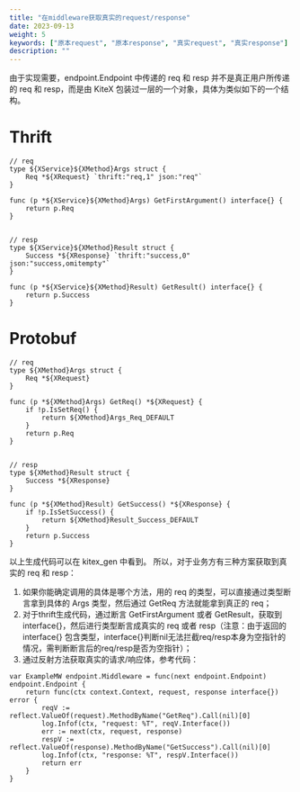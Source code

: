 ```yaml
---
title: "在middleware获取真实的request/response"
date: 2023-09-13
weight: 5
keywords: ["原本request", "原本response", "真实request", "真实response"]
description: ""
---
```


由于实现需要，endpoint.Endpoint 中传递的 req 和 resp 并不是真正用户所传递的 req 和 resp，而是由 KiteX 包装过一层的一个对象，具体为类似如下的一个结构。
# Thrift

```golang
// req
type ${XService}${XMethod}Args struct {
    Req *${XRequest} `thrift:"req,1" json:"req"`
}

func (p *${XService}${XMethod}Args) GetFirstArgument() interface{} {
    return p.Req
}


// resp
type ${XService}${XMethod}Result struct {
    Success *${XResponse} `thrift:"success,0" json:"success,omitempty"`
}

func (p *${XService}${XMethod}Result) GetResult() interface{} {
    return p.Success
}
```

# Protobuf

```golang
// req
type ${XMethod}Args struct {
    Req *${XRequest}
}

func (p *${XMethod}Args) GetReq() *${XRequest} {
    if !p.IsSetReq() {
        return ${XMethod}Args_Req_DEFAULT
    }
    return p.Req
}


// resp
type ${XMethod}Result struct {
    Success *${XResponse}
}

func (p *${XMethod}Result) GetSuccess() *${XResponse} {
    if !p.IsSetSuccess() {
        return ${XMethod}Result_Success_DEFAULT
    }
    return p.Success
}
```

以上生成代码可以在 kitex_gen 中看到。
所以，对于业务方有三种方案获取到真实的 req 和 resp：
1. 如果你能确定调用的具体是哪个方法，用的 req 的类型，可以直接通过类型断言拿到具体的 Args 类型，然后通过 GetReq 方法就能拿到真正的 req；
2. 对于thrift生成代码，通过断言 GetFirstArgument 或者 GetResult，获取到 interface{}，然后进行类型断言成真实的 req 或者 resp（注意：由于返回的 interface{} 包含类型，interface{}判断nil无法拦截req/resp本身为空指针的情况，需判断断言后的req/resp是否为空指针）；
3. 通过反射方法获取真实的请求/响应体，参考代码：

```golang
var ExampleMW endpoint.Middleware = func(next endpoint.Endpoint) endpoint.Endpoint {
    return func(ctx context.Context, request, response interface{}) error {
        reqV := reflect.ValueOf(request).MethodByName("GetReq").Call(nil)[0]
        log.Infof(ctx, "request: %T", reqV.Interface())
        err := next(ctx, request, response)
        respV := reflect.ValueOf(response).MethodByName("GetSuccess").Call(nil)[0]
        log.Infof(ctx, "response: %T", respV.Interface())
        return err
    }
} 
```

